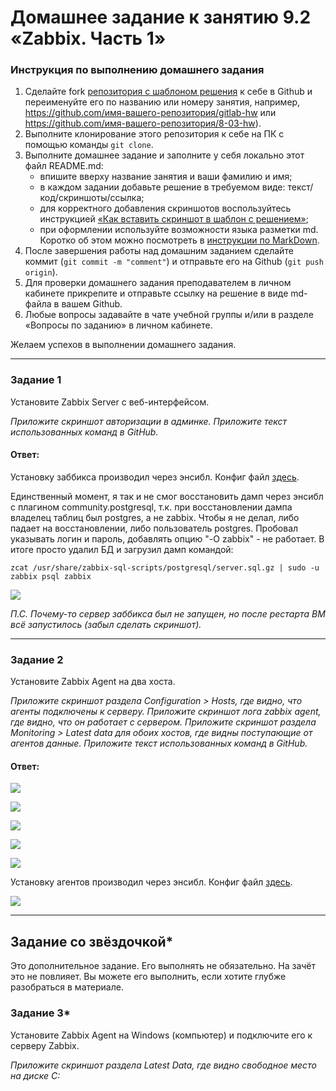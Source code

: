 # Домашнее задание к занятию 9.2 «Zabbix. Часть 1»### Инструкция по выполнению домашнего задания1. Сделайте fork [репозитория c шаблоном решения](https://github.com/netology-code/sys-pattern-homework) к себе в Github и переименуйте его по названию или номеру занятия, например, https://github.com/имя-вашего-репозитория/gitlab-hw или https://github.com/имя-вашего-репозитория/8-03-hw).2. Выполните клонирование этого репозитория к себе на ПК с помощью команды `git clone`.3. Выполните домашнее задание и заполните у себя локально этот файл README.md:   - впишите вверху название занятия и ваши фамилию и имя;   - в каждом задании добавьте решение в требуемом виде: текст/код/скриншоты/ссылка;   - для корректного добавления скриншотов воспользуйтесь инструкцией [«Как вставить скриншот в шаблон с решением»](https://github.com/netology-code/sys-pattern-homework/blob/main/screen-instruction.md);   - при оформлении используйте возможности языка разметки md. Коротко об этом можно посмотреть в [инструкции по MarkDown](https://github.com/netology-code/sys-pattern-homework/blob/main/md-instruction.md).4. После завершения работы над домашним заданием сделайте коммит (`git commit -m "comment"`) и отправьте его на Github (`git push origin`).5. Для проверки домашнего задания преподавателем в личном кабинете прикрепите и отправьте ссылку на решение в виде md-файла в вашем Github.6. Любые вопросы задавайте в чате учебной группы и/или в разделе «Вопросы по заданию» в личном кабинете.Желаем успехов в выполнении домашнего задания. ---### Задание 1 Установите Zabbix Server с веб-интерфейсом.*Приложите скриншот авторизации в админке.**Приложите текст использованных команд в GitHub.*#### Ответ:Установку заббикса производил через энсибл. Конфиг файл [здесь](src/resources/09.02/zabbix-host.yaml).Единственный момент, я так и не смог восстановить дамп через энсибл с плагином community.postgresql, т.к. при восстановлениидампа владелец таблиц был postgres, а не zabbix. Чтобы я не делал, либо падает на восстановлении, либо пользовательpostgres. Пробовал указывать логин и пароль, добавлять опцию "-O zabbix" - не работает. В итоге просто удалил БДи загрузил дамп командой: ```shellzcat /usr/share/zabbix-sql-scripts/postgresql/server.sql.gz | sudo -u zabbix psql zabbix ```![](src/resources/09.02/01.png)*П.С. Почему-то сервер заббикса был не запущен, но после рестарта ВМ всё запустилось (забыл сделать скриншот).*---### Задание 2 Установите Zabbix Agent на два хоста.*Приложите скриншот раздела Configuration > Hosts, где видно, что агенты подключены к серверу.**Приложите скриншот лога zabbix agent, где видно, что он работает с сервером.**Приложите скриншот раздела Monitoring > Latest data для обоих хостов, где видны поступающие от агентов данные.**Приложите текст использованных команд в GitHub.*#### Ответ:![](src/resources/09.02/02.png)![](src/resources/09.02/03.png)![](src/resources/09.02/04.png)![](src/resources/09.02/05.png)![](src/resources/09.02/06.png)Установку агентов производил через энсибл. Конфиг файл [здесь](src/resources/09.02/zabbix-agent.yaml).![](src/resources/09.02/07.png)---## Задание со звёздочкой*Это дополнительное задание. Его выполнять не обязательно. На зачёт это не повлияет. Вы можете его выполнить, если хотите глубже разобраться в материале.### Задание 3* Установите Zabbix Agent на Windows (компьютер) и подключите его к серверу Zabbix.*Приложите скриншот раздела Latest Data, где видно свободное место на диске C:*